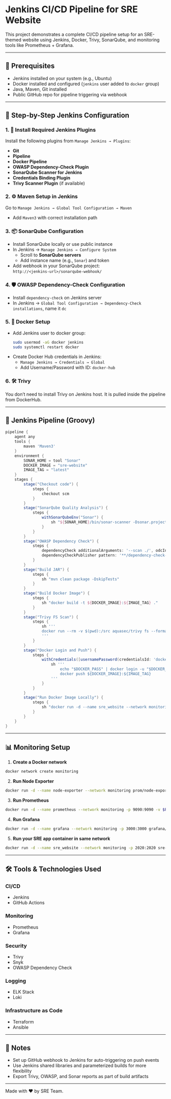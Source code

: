 
# Jenkins CI/CD Pipeline for SRE Website

This project demonstrates a complete CI/CD pipeline setup for an SRE-themed website using Jenkins, Docker, Trivy, SonarQube, and monitoring tools like Prometheus + Grafana.

---

## 🔧 Prerequisites

- Jenkins installed on your system (e.g., Ubuntu)
- Docker installed and configured (`jenkins` user added to `docker` group)
- Java, Maven, Git installed
- Public GitHub repo for pipeline triggering via webhook

---

## 🧩 Step-by-Step Jenkins Configuration

### 1. 🔌 Install Required Jenkins Plugins

Install the following plugins from `Manage Jenkins → Plugins`:
- **Git**
- **Pipeline**
- **Docker Pipeline**
- **OWASP Dependency-Check Plugin**
- **SonarQube Scanner for Jenkins**
- **Credentials Binding Plugin**
- **Trivy Scanner Plugin** (if available)

### 2. ⚙️ Maven Setup in Jenkins
Go to `Manage Jenkins → Global Tool Configuration → Maven`
- Add `Maven3` with correct installation path

### 3. 📦 SonarQube Configuration
- Install SonarQube locally or use public instance
- In Jenkins → `Manage Jenkins → Configure System`
  - Scroll to **SonarQube servers**
  - Add instance name (e.g., `Sonar`) and token
- Add webhook in your SonarQube project:  
  `http://<jenkins-url>/sonarqube-webhook/`

### 4. 🛡️ OWASP Dependency-Check Configuration
- Install `dependency-check` on Jenkins server
- In Jenkins → `Global Tool Configuration → Dependency-Check installations`, name it `dc`

### 5. 🐳 Docker Setup
- Add Jenkins user to docker group:
  ```bash
  sudo usermod -aG docker jenkins
  sudo systemctl restart docker
  ```
- Create Docker Hub credentials in Jenkins:
  - `Manage Jenkins → Credentials → Global`
  - Add Username/Password with ID: `docker-hub`

### 6. 🛠️ Trivy
You don’t need to install Trivy on Jenkins host. It is pulled inside the pipeline from DockerHub.

---

## 🧪 Jenkins Pipeline (Groovy)

```groovy
pipeline {
    agent any
    tools {
        maven 'Maven3'
    }
    environment {
        SONAR_HOME = tool "Sonar"
        DOCKER_IMAGE = "sre-website"
        IMAGE_TAG = "latest"
    }
    stages {
        stage("Checkout code") {
            steps {
                checkout scm
            }
        }
        stage("SonarQube Quality Analysis") {
            steps {
                withSonarQubeEnv("Sonar") {
                    sh "${SONAR_HOME}/bin/sonar-scanner -Dsonar.projectName=sre-website -Dsonar.projectKey=sre-website"
                }
            }
        }
        stage("OWASP Dependency Check") {
            steps {
                dependencyCheck additionalArguments: '--scan ./', odcInstallation: 'dc'
                dependencyCheckPublisher pattern: '**/dependency-check-report.xml'
            }
        }
        stage("Build JAR") {
            steps {
                sh "mvn clean package -DskipTests"
            }
        }
        stage("Build Docker Image") {
            steps {
                sh "docker build -t ${DOCKER_IMAGE}:${IMAGE_TAG} ."
            }
        }
        stage("Trivy FS Scan") {
            steps {
                sh '''
                docker run --rm -v $(pwd):/src aquasec/trivy fs --format table -o /src/trivy-fs-report.txt /src
                '''
            }
        }
        stage("Docker Login and Push") {
            steps {
                withCredentials([usernamePassword(credentialsId: 'docker-hub', usernameVariable: 'DOCKER_USER', passwordVariable: 'DOCKER_PASS')]) {
                    sh '''
                        echo "$DOCKER_PASS" | docker login -u "$DOCKER_USER" --password-stdin
                        docker push ${DOCKER_IMAGE}:${IMAGE_TAG}
                    '''
                }
            }
        }
        stage("Run Docker Image Locally") {
            steps {
                sh "docker run -d --name sre_website --network monitoring -p 2020:2020 ${DOCKER_IMAGE}:${IMAGE_TAG}"
            }
        }
    }
}
```

---

## 📊 Monitoring Setup

1. **Create a Docker network**
```bash
docker network create monitoring
```

2. **Run Node Exporter**
```bash
docker run -d --name node-exporter --network monitoring prom/node-exporter
```

3. **Run Prometheus**
```bash
docker run -d --name prometheus --network monitoring -p 9090:9090 -v $PWD/prometheus.yml:/etc/prometheus/prometheus.yml prom/prometheus
```

4. **Run Grafana**
```bash
docker run -d --name grafana --network monitoring -p 3000:3000 grafana/grafana
```

5. **Run your SRE app container in same network**
```bash
docker run -d --name sre_website --network monitoring -p 2020:2020 sre-website:latest
```

---

## 🛠️ Tools & Technologies Used

### CI/CD
- Jenkins
- GitHub Actions

### Monitoring
- Prometheus
- Grafana

### Security
- Trivy
- Snyk
- OWASP Dependency Check

### Logging
- ELK Stack
- Loki

### Infrastructure as Code
- Terraform
- Ansible

---

## 📘 Notes

- Set up GitHub webhook to Jenkins for auto-triggering on push events
- Use Jenkins shared libraries and parameterized builds for more flexibility
- Export Trivy, OWASP, and Sonar reports as part of build artifacts

---

Made with ❤️ by SRE Team.
